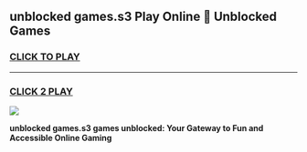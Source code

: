 
## unblocked games.s3 Play Online 👋 Unblocked Games
<h3>
<a href="https://premium.freeplayer.one?title=unblocked_games.s3&ref=19F">CLICK TO PLAY</a></h3>
<hr>

<h3>
<a href="https://premium.freeplayer.one?title=unblocked_games.s3&ref=19F">CLICK 2 PLAY</a>
  
</h3>

<a href="https://premium.freeplayer.one?title=unblocked_games.s3&ref=19F"><img src="https://clearcache.store/games.png"></a>


**unblocked games.s3 games unblocked: Your Gateway to Fun and Accessible Online Gaming**

